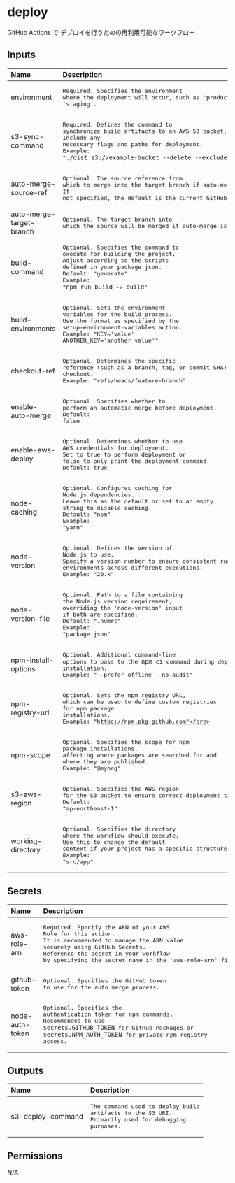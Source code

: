 # deploy

GitHub Actions で デプロイを行うための再利用可能なワークフロー

<!-- actdocs start -->

## Inputs

| Name | Description | Type | Default | Required |
| :--- | :---------- | :--- | :------ | :------: |
| environment | <pre>Required. Specifies the environment where the deployment will occur, such as 'production' or 'staging'.</pre> | `string` | n/a | yes |
| s3-sync-command | <pre>Required. Defines the command to synchronize build artifacts to an AWS S3 bucket.<br>Include any necessary flags and paths for deployment.<br>Example: "`./dist s3://example-bucket --delete --exclude 'logs/*'`"</pre> | `string` | n/a | yes |
| auto-merge-source-ref | <pre>Optional. The source reference from which to merge into the target branch if auto-merge is enabled.<br>If not specified, the default is the current GitHub reference.</pre> | `string` | `${{ github.ref }}` | no |
| auto-merge-target-branch | <pre>Optional. The target branch into which the source will be merged if auto-merge is enabled.</pre> | `string` | n/a | no |
| build-command | <pre>Optional. Specifies the command to execute for building the project.<br>Adjust according to the scripts defined in your package.json.<br>Default: "generate"<br>Example: "`npm run build` -> `build`"</pre> | `string` | `generate` | no |
| build-environments | <pre>Optional. Sets the environment variables for the build process.<br>Use the format as specified by the setup-environment-variables action.<br>Example: "KEY='value' ANOTHER_KEY='another value'"</pre> | `string` | `` | no |
| checkout-ref | <pre>Optional. Determines the specific reference (such as a branch, tag, or commit SHA) to checkout.<br>Example: "refs/heads/feature-branch"</pre> | `string` | `${{ github.head_ref }}` | no |
| enable-auto-merge | <pre>Optional. Specifies whether to perform an automatic merge before deployment.<br>Default: false</pre> | `boolean` | `false` | no |
| enable-aws-deploy | <pre>Optional. Determines whether to use AWS credentials for deployment.<br>Set to true to perform deployment or false to only print the deployment command.<br>Default: true</pre> | `boolean` | `true` | no |
| node-caching | <pre>Optional. Configures caching for Node.js dependencies.<br>Leave this as the default or set to an empty string to disable caching.<br>Default: "npm"<br>Example: "yarn"</pre> | `string` | `npm` | no |
| node-version | <pre>Optional. Defines the version of Node.js to use.<br>Specify a version number to ensure consistent runtime environments across different executions.<br>Example: "20.x"</pre> | `string` | n/a | no |
| node-version-file | <pre>Optional. Path to a file containing the Node.js version requirement,<br>overriding the 'node-version' input if both are specified.<br>Default: ".nvmrc"<br>Example: "package.json"</pre> | `string` | `.nvmrc` | no |
| npm-install-options | <pre>Optional. Additional command-line options to pass to the `npm ci` command during dependencies installation.<br>Example: "--prefer-offline --no-audit"</pre> | `string` | n/a | no |
| npm-registry-url | <pre>Optional. Sets the npm registry URL, which can be used to define custom registries<br>for npm package installations.<br>Example: "https://npm.pkg.github.com"</pre> | `string` | n/a | no |
| npm-scope | <pre>Optional. Specifies the scope for npm package installations,<br>affecting where packages are searched for and where they are published.<br>Example: "@myorg"</pre> | `string` | n/a | no |
| s3-aws-region | <pre>Optional. Specifies the AWS region for the S3 bucket to ensure correct deployment targeting.<br>Default: "ap-northeast-1"</pre> | `string` | `ap-northeast-1` | no |
| working-directory | <pre>Optional. Specifies the directory where the workflow should execute.<br>Use this to change the default context if your project has a specific structure.<br>Example: "src/app"</pre> | `string` | `.` | no |

## Secrets

| Name | Description | Required |
| :--- | :---------- | :------: |
| aws-role-arn | <pre>Required. Specify the ARN of your AWS Role for this action.<br>It is recommended to manage the ARN value securely using GitHub Secrets.<br>Reference the secret in your workflow by specifying the secret name in the 'aws-role-arn' field.</pre> | yes |
| github-token | <pre>Optional. Specifies the GitHub token to use for the auto merge process.</pre> | no |
| node-auth-token | <pre>Optional. Specifies the authentication token for npm commands.<br>Recommended to use `secrets.GITHUB_TOKEN` for GitHub Packages or `secrets.NPM_AUTH_TOKEN` for private npm registry access.</pre> | no |

## Outputs

| Name | Description |
| :--- | :---------- |
| s3-deploy-command | <pre>The command used to deploy build artifacts to the S3 URI.<br>Primarily used for debugging purposes.</pre> |

## Permissions

N/A

<!-- actdocs end -->


